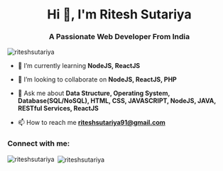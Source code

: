 <h1 align="center">Hi 👋, I'm Ritesh Sutariya</h1>
<h3 align="center">A Passionate Web Developer From India</h3>

<p align="left"> <img src="https://komarev.com/ghpvc/?username=riteshsutariya&label=Profile%20views&color=0e75b6&style=flat" alt="riteshsutariya" /> </p>

- 🌱 I’m currently learning **NodeJS, ReactJS**

- 👯 I’m looking to collaborate on **NodeJS, ReactJS, PHP**

- 💬 Ask me about **Data Structure, Operating System, Database(SQL/NoSQL), HTML, CSS, JAVASCRIPT, NodeJS, JAVA, RESTful Services, ReactJS**

- 📫 How to reach me **riteshsutariya91@gmail.com**

<h3 align="left">Connect with me:</h3>
<p align="left">
</p>

<p><img align="left" style="margin-bottom:.5rem" src="https://github-readme-stats.vercel.app/api/top-langs?username=riteshsutariya&show_icons=true&locale=en&layout=compact" alt="riteshsutariya" /></p>

<p>&nbsp;<img align="center" src="https://github-readme-stats.vercel.app/api?username=riteshsutariya&show_icons=true&locale=en" alt="riteshsutariya" /></p>
